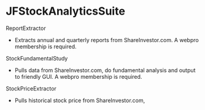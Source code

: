 # JFStockAnalyticsSuite

ReportExtractor 
- Extracts annual and quarterly reports from ShareInvestor.com. A webpro membership is required.

StockFundamentalStudy
- Pulls data from ShareInvestor.com, do fundamental analysis and output to friendly GUI. A webpro membership is required.

StockPriceExtractor
- Pulls historical stock price from ShareInvestor.com, 